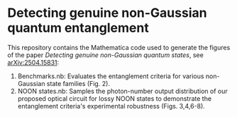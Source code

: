 # Detecting genuine non-Gaussian quantum entanglement

This repository contains the Mathematica code used to generate the figures of the paper *Detecting genuine non-Gaussian quantum states*, see <a href="https://arxiv.org/abs/2504.15831">arXiv:2504.15831</a>:

1. Benchmarks.nb: Evaluates the entanglement criteria for various non-Gaussian state families (Fig. 2).
2. NOON states.nb: Samples the photon-number output distribution of our proposed optical circuit for lossy NOON states to demonstrate the entanglement criteria's experimental robustness (Figs. 3,4,6-8).
